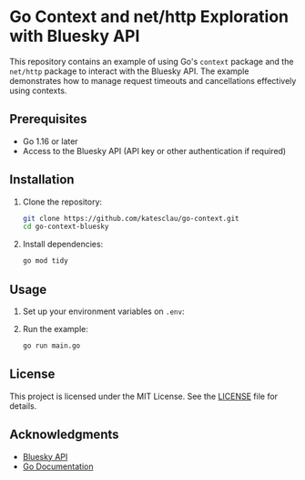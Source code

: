 
# Go Context and net/http Exploration with Bluesky API

This repository contains an example of using Go's `context` package and the `net/http` package to interact with the Bluesky API. The example demonstrates how to manage request timeouts and cancellations effectively using contexts.

## Prerequisites

- Go 1.16 or later
- Access to the Bluesky API (API key or other authentication if required)

## Installation

1. Clone the repository:
    ```sh
    git clone https://github.com/katesclau/go-context.git
    cd go-context-bluesky
    ```

2. Install dependencies:
    ```sh
    go mod tidy
    ```

## Usage

1. Set up your environment variables on `.env`:

2. Run the example:
    ```sh
    go run main.go
    ```

## License

This project is licensed under the MIT License. See the [LICENSE](LICENSE) file for details.

## Acknowledgments

- [Bluesky API](https://docs.bsky.app/docs/api)
- [Go Documentation](https://pkg.go.dev)
